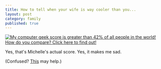 ```yaml
---
title: How to tell when your wife is way cooler than you...
layout: post
category: family
published: true
---
```

<a href="http://www.nerdtests.com/ft_cg.php?im">
<img src="http://www.nerdtests.com/images/ft/cg.php?val=3616" alt="My computer geek score is greater than 42% of all people in the world! How do you compare? Click here to find out!"> </a>

Yes, that's Michelle's actual score.  Yes, it makes me sad.

(Confused? <a href="http://en.wikipedia.org/wiki/Answer_to_Life,_the_Universe,_and_Everything">This</a> may help.)

